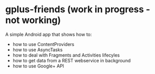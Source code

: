 gplus-friends (work in progress - not working)
=============

A simple Android app that shows how to:

* how to use ContentProviders
* how to use AsyncTasks
* how to deal with Fragments and Activities lifecyles
* how to get data from a REST webservice in background
* how to use Google+ API
